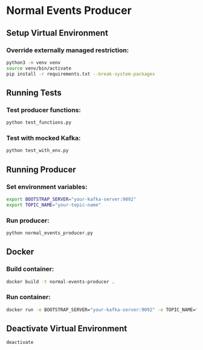 # Normal Events Producer

## Setup Virtual Environment

### Override externally managed restriction:
```bash
python3 -m venv venv
source venv/bin/activate
pip install -r requirements.txt --break-system-packages
```

## Running Tests

### Test producer functions:
```bash
python test_functions.py
```

### Test with mocked Kafka:
```bash
python test_with_env.py
```

## Running Producer

### Set environment variables:
```bash
export BOOTSTRAP_SERVER="your-kafka-server:9092"
export TOPIC_NAME="your-topic-name"
```

### Run producer:
```bash
python normal_events_producer.py
```

## Docker

### Build container:
```bash
docker build -t normal-events-producer .
```

### Run container:
```bash
docker run -e BOOTSTRAP_SERVER="your-kafka-server:9092" -e TOPIC_NAME="your-topic" normal-events-producer
```

## Deactivate Virtual Environment
```bash
deactivate
```